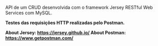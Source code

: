 API de um CRUD desenvolvida com o framework Jersey RESTful Web Services com MySQL.<b/>

Testes das requisições HTTP realizadas pelo Postman.

About Jersey: https://jersey.github.io/
About Postman: https://www.getpostman.com/